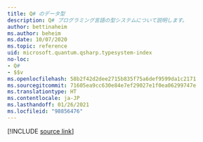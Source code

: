 ```yaml
---
title: Q# のデータ型
description: Q# プログラミング言語の型システムについて説明します。
author: bettinaheim
ms.author: beheim
ms.date: 10/07/2020
ms.topic: reference
uid: microsoft.quantum.qsharp.typesystem-index
no-loc:
- Q#
- $$v
ms.openlocfilehash: 58b2f42d2dee2715b835f75a6def9599da1c2171
ms.sourcegitcommit: 71605ea9cc630e84e7ef29027e1f0ea06299747e
ms.translationtype: HT
ms.contentlocale: ja-JP
ms.lasthandoff: 01/26/2021
ms.locfileid: "98856476"
---
```

<!---
# Types in Q#
-->

[!INCLUDE [source link](~/includes/qsharp-language/Specifications/Language/4_TypeSystem/README.md)]

